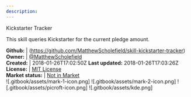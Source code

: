 ```yaml
---
description: 
---
```

Kickstarter Tracker

This skill queries Kickstarter for the current pledge amount.

**Github:** | (https://github.com/MatthewScholefield/skill-kickstarter-tracker)  
**Owner:** | [@MatthewScholefield](https://github.com/MatthewScholefield)  
**Created:** | 2018-01-26T17:02:50Z  **Last updated:** 2018-01-26T17:03:26Z  
**License:** | [MIT License](https://api.github.com/licenses/mit)  
**Market status:** | [Not in Market](https://market.mycroft.ai/skill/)  
 ![.gitbook/assets/mark-1-icon.png]  ![.gitbook/assets/mark-2-icon.png]  ![.gitbook/assets/picroft-icon.png]  ![.gitbook/assets/kde.png]  
